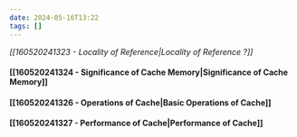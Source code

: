 ```yaml
---
date: 2024-05-16T13:22
tags: []
---
```

*[[160520241323 - Locality of Reference|Locality of Reference ?]]*
#### [[160520241324 - Significance of Cache Memory|Significance of Cache Memory]]
#### [[160520241326 - Operations of Cache|Basic Operations of Cache]]
#### [[160520241327 - Performance of Cache|Performance of Cache]]